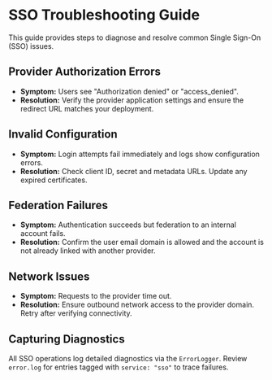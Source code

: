 # SSO Troubleshooting Guide

This guide provides steps to diagnose and resolve common Single Sign-On (SSO) issues.

## Provider Authorization Errors
* **Symptom:** Users see "Authorization denied" or "access_denied".
* **Resolution:** Verify the provider application settings and ensure the redirect URL matches your deployment.

## Invalid Configuration
* **Symptom:** Login attempts fail immediately and logs show configuration errors.
* **Resolution:** Check client ID, secret and metadata URLs. Update any expired certificates.

## Federation Failures
* **Symptom:** Authentication succeeds but federation to an internal account fails.
* **Resolution:** Confirm the user email domain is allowed and the account is not already linked with another provider.

## Network Issues
* **Symptom:** Requests to the provider time out.
* **Resolution:** Ensure outbound network access to the provider domain. Retry after verifying connectivity.

## Capturing Diagnostics
All SSO operations log detailed diagnostics via the `ErrorLogger`. Review `error.log` for entries tagged with `service: "sso"` to trace failures.
